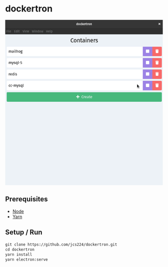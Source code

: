 # dockertron

![Dockertron promo](promo/dockertron.gif)

## Prerequisites
- [Node](https://nodejs.org)
- [Yarn](https://classic.yarnpkg.com)

## Setup / Run

```
git clone https://github.com/jcs224/dockertron.git
cd dockertron
yarn install
yarn electron:serve
```
